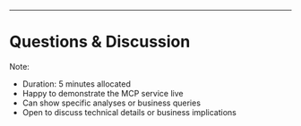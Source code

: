 ---

# Questions & Discussion


Note:
- Duration: 5 minutes allocated
- Happy to demonstrate the MCP service live
- Can show specific analyses or business queries
- Open to discuss technical details or business implications
